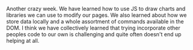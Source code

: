Another crazy week.
We have learned how to use JS to draw charts and libraries we can use to modify our pages.
We also learned about how we store data locally and a whole assortment of commands available in the DOM.
I think we have collectively learned that trying incorporate other peoples code to our own is challenging and quite often doesn't end up helping at all. 

